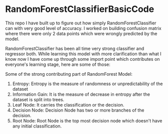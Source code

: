 # RandomForestClassifierBasicCode
This repo I have built up to figure out how simply RandomForestClassifier can with very good level of accuracy. I worked on building confusion matrix where there were only 2 data points which were wrongly predicted by the model.

RandomForestClassifier has been all time very strong classifier and regressor both. While learning this model with more clarification than what I know now
I have come up through some import point which contributes on everyone's learning stage, here are some of those:

Some of the strong contributing part of RandomForest Model:
1) Entropy: Entropy is the measure of randomness or unpredictability of the dataset
2) Information Gain: It is the measure of decrease in entropy after the dataset is split into trees.
3) Leaf Node: It carries the classification or the decision.
4) Decision Node: Decision Node has two or more branches of the decision.
5) Root Node: Root Node is the top most decision node which doesn't have any initial classification.
